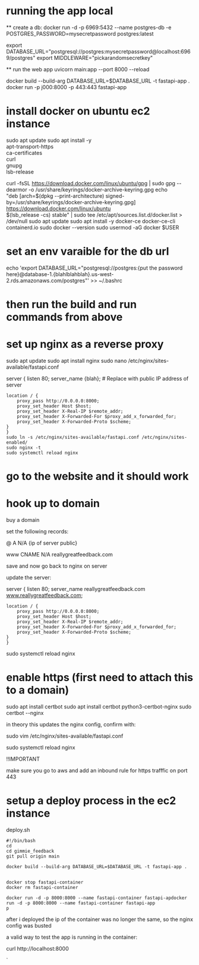 

# running the app local
** create a db:
docker run -d -p 6969:5432 --name postgres-db -e POSTGRES_PASSWORD=mysecretpassword postgres:latest


export DATABASE_URL="postgresql://postgres:mysecretpassword@localhost:6969/postgres"
export MIDDLEWARE="pickarandomsecretkey"


** run the web app
uvicorn main:app  --port 8000 --reload



docker build --build-arg DATABASE_URL=$DATABASE_URL -t fastapi-app .
docker run -p j000:8000 -p 443:443 fastapi-app

# install docker on ubuntu ec2 instance
sudo apt update
sudo apt install -y \
apt-transport-https \
ca-certificates \
curl \
gnupg \
lsb-release

curl -fsSL https://download.docker.com/linux/ubuntu/gpg | sudo gpg --dearmor -o /usr/share/keyrings/docker-archive-keyring.gpg
echo \
"deb [arch=$(dpkg --print-architecture) signed-by=/usr/share/keyrings/docker-archive-keyring.gpg] https://download.docker.com/linux/ubuntu \
$(lsb_release -cs) stable" | sudo tee /etc/apt/sources.list.d/docker.list > /dev/null
sudo apt update
sudo apt install -y docker-ce docker-ce-cli containerd.io
sudo docker --version
sudo usermod -aG docker $USER


# set an env varaible for the db url
echo 'export DATABASE_URL="postgresql://postgres:{put the password here}@database-1.{blahlblahblah}.us-west-2.rds.amazonaws.com/postgres"' >> ~/.bashrc


# then run the build and run commands from above


# set up nginx as a reverse proxy

sudo apt update
sudo apt install nginx
sudo nano /etc/nginx/sites-available/fastapi.conf


server {
listen 80;
server_name {blah};  # Replace with public IP address of server

    location / {
        proxy_pass http://0.0.0.0:8000;  
        proxy_set_header Host $host;
        proxy_set_header X-Real-IP $remote_addr;
        proxy_set_header X-Forwarded-For $proxy_add_x_forwarded_for;
        proxy_set_header X-Forwarded-Proto $scheme;
    }
    }
    sudo ln -s /etc/nginx/sites-available/fastapi.conf /etc/nginx/sites-enabled/
    sudo nginx -t
    sudo systemctl reload nginx


# go to the website and it should work


# hook up to domain


buy a domain

set the following records:

@    A   N/A   {ip of server public}

www CNAME N/A  reallygreatfeedback.com


save and now go back to nginx on server


update the server: 


server {
listen 80;
server_name reallygreatfeedback.com www.reallygreatfeedback.com; 

    location / {
        proxy_pass http://0.0.0.0:8000;  
        proxy_set_header Host $host;
        proxy_set_header X-Real-IP $remote_addr;
        proxy_set_header X-Forwarded-For $proxy_add_x_forwarded_for;
        proxy_set_header X-Forwarded-Proto $scheme;
    }
    }



sudo systemctl reload nginx



# enable https (first need to attach this to a domain)

sudo apt install certbot
sudo apt install certbot python3-certbot-nginx
sudo certbot --nginx

in theory this updates the nginx config, confirm with:

sudo vim /etc/nginx/sites-available/fastapi.conf


sudo systemctl reload nginx

!!IMPORTANT

make sure you go to aws and add an inbound rule for https trafffic on port 443


# setup a deploy process in the ec2 instance

deploy.sh

```
#!/bin/bash
cd
cd gimmie_feedback
git pull origin main

docker build --build-arg DATABASE_URL=$DATABASE_URL -t fastapi-app .


docker stop fastapi-container
docker rm fastapi-container

docker run -d -p 8000:8000 --name fastapi-container fastapi-apdocker run -d -p 8000:8000 --name fastapi-container fastapi-app
p
```


after i deployed the ip of the container was no longer the same, so the nginx config was busted

a valid way to test the app is running in the container:

curl http://localhost:8000



`
